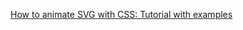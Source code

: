 [How to animate SVG with CSS: Tutorial with examples](https://blog.logrocket.com/how-to-animate-svg-css-tutorial-examples/)